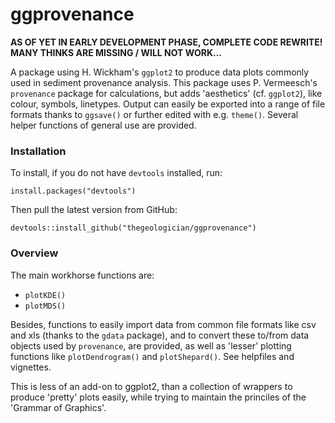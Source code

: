 <!-- README.md is generated from README.Rmd. Please edit that file -->
ggprovenance
============

**AS OF YET IN EARLY DEVELOPMENT PHASE, COMPLETE CODE REWRITE! MANY THINKS ARE MISSING / WILL NOT WORK...**

A package using H. Wickham's `ggplot2` to produce data plots commonly used in sediment provenance analysis. This package uses P. Vermeesch's `provenance` package for calculations, but adds 'aesthetics' (cf. `ggplot2`), like colour, symbols, linetypes. Output can easily be exported into a range of file formats thanks to `ggsave()` or further edited with e.g. `theme()`. Several helper functions of general use are provided.

### Installation

To install, if you do not have `devtools` installed, run:

    install.packages("devtools")

Then pull the latest version from GitHub:

    devtools::install_github("thegeologician/ggprovenance")

### Overview

The main workhorse functions are:

-   `plotKDE()`
-   `plotMDS()`

Besides, functions to easily import data from common file formats like csv and xls (thanks to the `gdata` package), and to convert these to/from data objects used by `provenance`, are provided, as well as 'lesser' plotting functions like `plotDendrogram()` and `plotShepard()`. See helpfiles and vignettes.

This is less of an add-on to ggplot2, than a collection of wrappers to produce 'pretty' plots easily, while trying to maintain the princiles of the 'Grammar of Graphics'.
